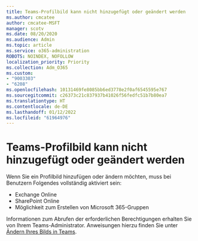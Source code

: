 ```yaml
---
title: Teams-Profilbild kann nicht hinzugefügt oder geändert werden
ms.author: cmcatee
author: cmcatee-MSFT
manager: scotv
ms.date: 08/20/2020
ms.audience: Admin
ms.topic: article
ms.service: o365-administration
ROBOTS: NOINDEX, NOFOLLOW
localization_priority: Priority
ms.collection: Adm_O365
ms.custom:
- "9003303"
- "6208"
ms.openlocfilehash: 10131469fe8085bb6ed3778e2f0af6545595e767
ms.sourcegitcommit: c26373c21c837937b41026f56fedfc51b7b80ea7
ms.translationtype: HT
ms.contentlocale: de-DE
ms.lasthandoff: 01/12/2022
ms.locfileid: "61964976"
---
```

# <a name="cant-add-or-change-teams-profile-picture"></a>Teams-Profilbild kann nicht hinzugefügt oder geändert werden

Wenn Sie ein Profilbild hinzufügen oder ändern möchten, muss bei Benutzern Folgendes vollständig aktiviert sein:

- Exchange Online
- SharePoint Online
- Möglichkeit zum Erstellen von Microsoft 365-Gruppen

Informationen zum Abrufen der erforderlichen Berechtigungen erhalten Sie von Ihrem Teams-Administrator. Anweisungen hierzu finden Sie unter [Ändern Ihres Bilds in Teams](https://support.microsoft.com/office/change-your-picture-in-teams-7a711943-9248-420e-b814-c071aa8d9b9c).